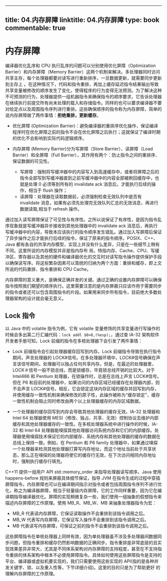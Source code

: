 
---
title: 04.内存屏障
linktitle: 04.内存屏障
type: book
commentable: true
---

# 内存屏障

编译器优化乱序和 CPU 执行乱序的问题可以分别使用优化屏障（Optimization Barrier）和内存屏障（Memory Barrier）这两个机制来解决。多处理器同时访问共享主存，每个处理器都要对读写进行重新排序，一旦数据更新，就需要同步更新到主存上 。在这种情况下，代码和指令重排，再加上缓存延迟指令结果输出导致共享变量被修改的顺序发生了变化，使得程序的行为变得无法预测。为了解决这种不可预测的行为，处理器提供一组机器指令来确保指令的顺序要求，它告诉处理器在继续执行前提交所有尚未处理的载入和存储指令。同样的也可以要求编译器不要对给定点以及周围指令序列进行重排。这些确保顺序的指令称为内存屏障，简单的说内存屏障做了两件事情：**拒绝重排，更新缓存**。

- 优化屏障 (Optimization Barrier)：避免编译器的重排序优化操作，保证编译程序时在优化屏障之前的指令不会在优化屏障之后执行；这就保证了编译时期的优化不会影响到实际代码逻辑顺序。

- 内存屏障 (Memory Barrier)分为写屏障（Store Barrier）、读屏障（Load Barrier）和全屏障（Full Barrier），其作用有两个：防止指令之间的重排序、保证数据的可见性。
  - 写屏障：强制将写缓冲器中的内容写入到高速缓存中，或者将屏障之后的指令全部写到写缓冲器直到之前写缓冲器中的内容全部被刷回缓存中，也就是处理 0 必须等到所有的 invalidate ack 消息后，才能执行后续的操作，相当于 flush 操作；
  - 读屏障：处理器在读取数据前，必须强制检查无效队列中是否有 invalidate 消息，如果有必须先处理完无效队列汇总的无效消息，再进行数据读取,相当于 refresh 操作。

通过加入读写屏障保证了可见性与有序性。之所以说保证了有序性，是因为指令乱序现象就是写缓冲器异步接收到其他处理器中的 invalidate ack 消息后，再执行写缓冲器中的内容，导致本应该执行的指令顺序发生错乱。通过加入写屏障后保证了异步操作之后才能执行后续的指令，保证了原来的指令顺序。POSIX、C++、Java 都有各自的共享内存模型，实现上并没有什么差异，只是在一些细节上稍有不同。这里所说的内存模型并非是指内存布 局，特指内存、Cache、CPU、写缓冲区、寄存器以及其他的硬件和编译器优化的交互时对读写指令操作提供保护手段以确保读写序。将这些繁杂因素可以笼统的归纳为两个方面：重排和缓存，即上文所说的代码重排、指令重排和 CPU Cache。

内存屏障的意义重大，是确保正确并发的关键。通过正确的设置内存屏障可以确保指令按照我们期望的顺序执行。这里需要注意的是内存屏蔽只应该作用于需要同步的指令或者还可以包含周围指令的片段。如果用来同步所有指令，目前绝大多数处理器架构的设计就会毫无意义。

## Lock 指令

以 Java 中的 volatile 指令为例，它有 volatile 变量修饰的共享变量进行写操作的时候会多出第二行汇编代码：`lock addl $0×0,(%esp);`，通过查 IA-32 架构软件开发者手册可知，Lock 前缀的指令在多核处理器下会引发了两件事情：

- Lock 前缀指令会引起处理器缓存回写到内存。Lock 前缀指令导致在执行指令期间，声言处理器的 LOCK#信号。在多处理器环境中，LOCK#信号确保在声言该信号期间，处理器可以独占任何共享内存。但是，在最近的处理器里，LOCK＃信号一般不锁总线，而是锁缓存，毕竟锁总线开销的比较大。对于 Intel486 和 Pentium 处理器，在锁操作时，总是在总线上声言 LOCK#信号。但在 P6 和目前的处理器中，如果访问的内存区域已经缓存在处理器内部，则不会声言 LOCK#信号。相反，它会锁定这块内存区域的缓存并回写到内存，并使用缓存一致性机制来确保修改的原子性，此操作被称为“缓存锁定”，缓存一致性机制会阻止同时修改由两个以上处理器缓存的内存区域数据。

- 一个处理器的缓存回写到内存会导致其他处理器的缓存无效。IA-32 处理器和 Intel 64 处理器使用 MESI（修改、独占、共享、无效）控制协议去维护内部缓存和其他处理器缓存的一致性。在多核处理器系统中进行操作的时候，IA-32 和 Intel 64 处理器能嗅探其他处理器访问系统内存和它们的内部缓存。处理器使用嗅探技术保证它的内部缓存、系统内存和其他处理器的缓存的数据在总线上保持一致。例如，在 Pentium 和 P6 family 处理器中，如果通过嗅探一个处理器来检测其他处理器打算写内存地址，而这个地址当前处于共享状态，那么正在嗅探的处理器将使它的缓存行无效，在下次访问相同内存地址时，强制执行缓存行填充。

C++11 提供一组用户 API std::memory_order 来指导处理器读写顺序。Java 使用 happens-before 规则来屏蔽具体细节保证，指导 JVM 在指令生成的过程中穿插屏障指令。内存屏障也可以在编译期间指示对指令或者包括周围指令序列不进行优化，称之为编译器屏障，相当于轻量级内存屏障，它的工作同样重要，因为它在编译期指导编译器优化。屏障的实现稍微复杂一些，我们使用一组抽象的假想指令来描述内存屏障的工作原理。使用 MB_R、MB_W、MB 来抽象处理器指令为宏：

- MB_R 代表读内存屏障，它保证读取操作不会重排到该指令调用之后。
- MB_W 代表写内存屏障，它保证写入操作不会重排到该指令调用之后。
- MB 代表读写内存屏障，可保证之前的指令不会重排到该指令调用之后。

这些屏障指令在单核处理器上同样有效，因为单处理器虽不涉及多处理器间数据同步问题，但指令重排和缓存仍然影响数据的正确同步。指令重排是非常底层的且实 现效果差异非常大，尤其是不同体系架构对内存屏障的支持程度，甚至在不支持指令重排的体系架构中根本不必使用屏障指令。具体如何使用这些屏障指令是支持的 平台、编译器或虚拟机要实现的，我们只需要使用这些实现的 API(指的是各种并发关键字、锁、以及重入性等，下节详细介绍)。这里的目的只是为了帮助更好 的理解内存屏障的工作原理。

    